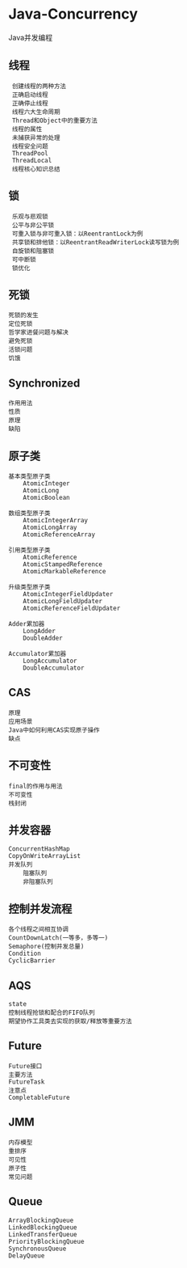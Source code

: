 # Java-Concurrency

Java并发编程

## 线程

     创建线程的两种方法
     正确启动线程
     正确停止线程
     线程六大生命周期
     Thread和Object中的重要方法
     线程的属性
     未捕获异常的处理
     线程安全问题
     ThreadPool
     ThreadLocal
     线程核心知识总结

## 锁

     乐观与悲观锁
     公平与非公平锁
     可重入锁与非可重入锁：以ReentrantLock为例
     共享锁和排他锁：以ReentrantReadWriterLock读写锁为例
     自旋锁和阻塞锁
     可中断锁
     锁优化

## 死锁

    死锁的发生
    定位死锁
    哲学家进餐问题与解决
    避免死锁
    活锁问题
    饥饿

## Synchronized

    作用用法
    性质
    原理
    缺陷

## 原子类

    基本类型原子类
        AtomicInteger
        AtomicLong
        AtomicBoolean
     
    数组类型原子类
        AtomicIntegerArray
        AtomicLongArray
        AtomicReferenceArray
           
    引用类型原子类
        AtomicReference
        AtomicStampedReference
        AtomicMarkableReference
        
    升级类型原子类
        AtomicIntegerFieldUpdater
        AtomicLongFieldUpdater
        AtomicReferenceFieldUpdater
        
    Adder累加器
        LongAdder
        DoubleAdder
        
    Accumulator累加器
        LongAccumulator
        DoubleAccumulator  

## CAS

    原理
    应用场景
    Java中如何利用CAS实现原子操作
    缺点

## 不可变性

    final的作用与用法
    不可变性
    栈封闭

## 并发容器

    ConcurrentHashMap
    CopyOnWriteArrayList
    并发队列
        阻塞队列
        非阻塞队列

## 控制并发流程

    各个线程之间相互协调
    CountDownLatch(一等多，多等一)
    Semaphore(控制并发总量)
    Condition
    CyclicBarrier

## AQS

    state
    控制线程抢锁和配合的FIFO队列
    期望协作工具类去实现的获取/释放等重要方法

## Future

    Future接口
    主要方法
    FutureTask
    注意点
    CompletableFuture

## JMM

    内存模型
    重排序
    可见性
    原子性
    常见问题

## Queue
    
    ArrayBlockingQueue
    LinkedBlockingQueue
    LinkedTransferQueue
    PriorityBlockingQueue
    SynchronousQueue
    DelayQueue